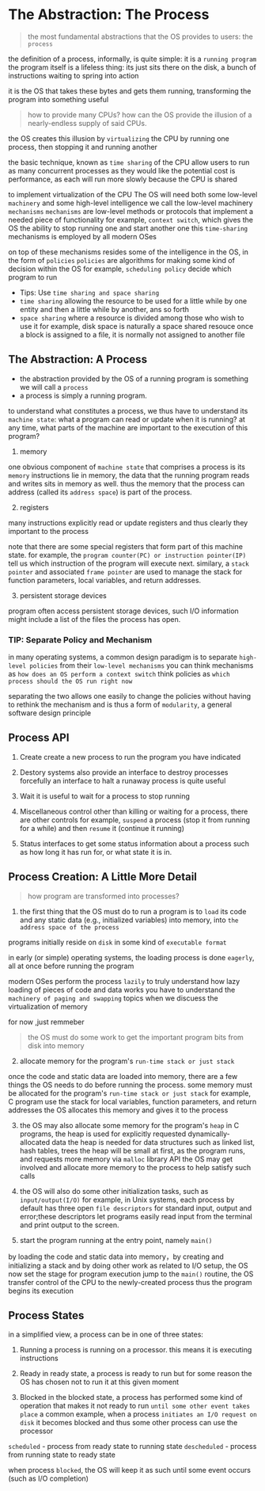 # The Abstraction: The Process

> the most fundamental abstractions that the OS provides to users: the `process`

the definition of a process, informally, is quite simple: it is a `running program`
the program itself is a lifeless thing: its just sits there on the disk, a bunch of instructions
waiting to spring into action

it is the OS that takes these bytes and gets them running, transforming the program into something useful

> how to provide many CPUs?
> how can the OS provide the illusion of a nearly-endless supply of said CPUs.

the OS creates this illusion by `virtualizing` the CPU
by running one process, then stopping it and running another

the basic technique, known as `time sharing` of the CPU
allow users to run as many concurrent processes as they would like
the potential cost is performance, as each will run more slowly because the CPU is shared

to implement virtualization of the CPU
The OS will need both some low-level `machinery` and some high-level intelligence
we call the low-level machinery `mechanisms`
`mechanisms` are low-level methods or protocols that implement a needed piece of functionality
for example, `context switch`, which gives the OS the ability to stop running one and start another one
this `time-sharing` mechanisms is employed by all modern OSes

on top of these mechanisms resides some of the intelligence in the OS, in the form of `policies`
`policies` are algorithms for making some kind of decision within the OS
for example, `scheduling policy` decide which program to run

- Tips: Use `time sharing and space sharing`
- `time sharing` allowing the resource to be used for a little while by one entity
  and then a little while by another, ans so forth
- `space sharing` where a resource is divided among those who wish to use it
  for example, disk space is naturally a space shared resouce
  once a block is assigned to a file, it is normally not assigned to another file

## The Abstraction: A Process

- the abstraction provided by the OS of a running program is something we will call a `process`
- a process is simply a running program.

to understand what constitutes a process, we thus have to understand its `machine state`:
what a program can read or update when it is running?
at any time, what parts of the machine are important to the execution of this program?

1. memory

one obvious component of `machine state` that comprises a process is its `memory`
instructions lie in memory, the data that the running program reads and writes sits in memory as well.
thus the memory that the process can address (called its `address space`) is part of the process.

2. registers

many instructions explicitly read or update registers and thus clearly they important to the process

note that there are some special registers that form part of this machine state.
for example, the `program counter(PC) or instruction pointer(IP)` tell us which instruction of the program will execute next.
similary, a `stack pointer` and associated `frame pointer` are used to manage the stack for function parameters, local variables, and return addresses.

3. persistent storage devices

program often access persistent storage devices, such I/O information might include a list of the files the process has open.

### TIP: Separate Policy and Mechanism

in many operating systems, a common design paradigm is to separate `high-level policies` from their `low-level mechanisms`
you can think mechanisms as `how does an OS perform a context switch`
think policies as `which process should the OS run right now`

separating the two allows one easily to change the policies without having to rethink the mechanism
and is thus a form of `modularity`, a general software design principle

## Process API

1. Create
   create a new process to run the program you have indicated

2. Destory
   systems also provide an interface to destroy processes forcefully
   an interface to halt a runaway process is quite useful

3. Wait
   it is useful to wait for a process to stop running

4. Miscellaneous control
   other than killing or waiting for a process, there are other controls
   for example, `suspend` a process (stop it from running for a while)
   and then `resume` it (continue it running)

5. Status
   interfaces to get some status information about a process
   such as how long it has run for, or what state it is in.

## Process Creation: A Little More Detail

> how program are transformed into processes?

1. the first thing that the OS must do to run a program is to `load` its code and any static data (e.g., initialized variables) into memory, into `the address space of the process`

programs initially reside on `disk` in some kind of `executable format`

in early (or simple) operating systems, the loading process is done `eagerly`, all at once before running the program

modern OSes perform the process `lazily`
to truly understand how lazy loading of pieces of code and data works
you have to understand the `machinery of paging and swapping` topics when we discuess the virtualization of memory

for now ,just remmeber

> the OS must do some work to get the important program bits from disk into memory

2. allocate memory for the program's `run-time stack or just stack`

once the code and static data are loaded into memory, there are a few things the OS needs to do before running the process.
some memory must be allocated for the program's `run-time stack or just stack`
for example, C program use the stack for local variables, function parameters, and return addresses
the OS allocates this memory and gives it to the process

3. the OS may also allocate some memory for the program's `heap`
in C programs, the heap is used for explicitly requested dynamically-allocated data
the heap is needed for data structures such as linked list, hash tables, trees
the heap will be small at first, as the program runs, and requests more memory via `malloc` library API
the OS may get involved and allocate more memory to the process to help satisfy such calls

4. the OS will also do some other initialization tasks, such as `input/output(I/O)`
for example, in Unix systems, each process by default has three open `file descriptors`
for standard input, output and error;these descriptors let programs easily read input from the terminal
and print output to the screen.


5. start the program running at the entry point, namely `main()`

by loading the code and static data into memory，by creating and initializing a stack
and by doing other work as related to I/O setup, the OS now set the stage for program execution
jump to the `main()` routine, the OS transfer control of the CPU to the newly-created process
thus the program begins its execution

## Process States

in a simplified view, a process can be in one of three states:

1. Running
   a process is running on a processor. this means it is executing instructions

2. Ready
   in ready state, a process is ready to run but for some reason the OS has chosen not to run it at this given moment

3. Blocked
   in the blocked state, a process has performed some kind of operation that makes it not ready to run
   `until some other event takes place`
   a common example, when a process `initiates an I/O request on disk`
   it becomes blocked and thus some other process can use the processor

`scheduled` - process from ready state to running state
`descheduled` - process from running state to ready state

when process `blocked`, the OS will keep it as such until some event occurs (such as I/O completion)
